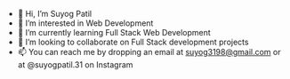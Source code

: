 - 👋 Hi, I’m Suyog Patil
- 👀 I’m interested in Web Development
- 🌱 I’m currently learning Full Stack Web Development
- 💞️ I’m looking to collaborate on Full Stack development projects
- 📫 You can reach me by dropping an email at suyog3198@gmail.com or at @suyogpatil.31 on Instagram

<!---
suyogpatil3/suyogpatil3 is a ✨ special ✨ repository because its `README.md` (this file) appears on your GitHub profile.
You can click the Preview link to take a look at your changes.
--->
